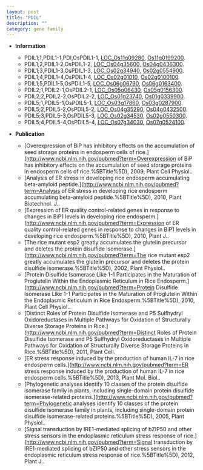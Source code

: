 ```yaml
---
layout: post
title: "PDIL"
description: ""
category: gene family
---
```


* **Information**  
    + PDIL1;1,PDIL1-1,PDI,OsPDIL1-1, [LOC_Os11g09280](http://rice.uga.edu/cgi-bin/ORF_infopage.cgi?orf=LOC_Os11g09280), [Os11g0199200](https://rapdb.dna.affrc.go.jp/locus/?name=Os11g0199200).
    + PDIL1;2,PDIL1-2,OsPDIL1-2, [LOC_Os04g35600](http://rice.uga.edu/cgi-bin/ORF_infopage.cgi?orf=LOC_Os04g35600), [Os04g0436300](https://rapdb.dna.affrc.go.jp/locus/?name=Os04g0436300).
    + PDIL1;3,PDIL1-3,OsPDIL1-3, [LOC_Os02g34940](http://rice.uga.edu/cgi-bin/ORF_infopage.cgi?orf=LOC_Os02g34940), [Os02g0554900](https://rapdb.dna.affrc.go.jp/locus/?name=Os02g0554900).
    + PDIL1;4,PDIL1-4,OsPDIL1-4, [LOC_Os02g01010](http://rice.uga.edu/cgi-bin/ORF_infopage.cgi?orf=LOC_Os02g01010), [Os02g0100100](https://rapdb.dna.affrc.go.jp/locus/?name=Os02g0100100).
    + PDIL1;5,PDIL1-5,OsPDIL1-5, [LOC_Os06g06790](http://rice.uga.edu/cgi-bin/ORF_infopage.cgi?orf=LOC_Os06g06790), [Os06g0163400](https://rapdb.dna.affrc.go.jp/locus/?name=Os06g0163400).
    + PDIL2;1,PDIL2-1,OsPDIL2-1, [LOC_Os05g06430](http://rice.uga.edu/cgi-bin/ORF_infopage.cgi?orf=LOC_Os05g06430), [Os05g0156300](https://rapdb.dna.affrc.go.jp/locus/?name=Os05g0156300).
    + PDIL2;2,PDIL2-2,OsPDIL2-2, [LOC_Os01g23740](http://rice.uga.edu/cgi-bin/ORF_infopage.cgi?orf=LOC_Os01g23740), [Os01g0339900](https://rapdb.dna.affrc.go.jp/locus/?name=Os01g0339900).
    + PDIL5;1,PDIL5-1,OsPDIL5-1, [LOC_Os03g17860](http://rice.uga.edu/cgi-bin/ORF_infopage.cgi?orf=LOC_Os03g17860), [Os03g0287900](https://rapdb.dna.affrc.go.jp/locus/?name=Os03g0287900).
    + PDIL5;2,PDIL5-2,OsPDIL5-2, [LOC_Os04g35290](http://rice.uga.edu/cgi-bin/ORF_infopage.cgi?orf=LOC_Os04g35290), [Os04g0432500](https://rapdb.dna.affrc.go.jp/locus/?name=Os04g0432500).
    + PDIL5;3,PDIL5-3,OsPDIL5-3, [LOC_Os02g34530](http://rice.uga.edu/cgi-bin/ORF_infopage.cgi?orf=LOC_Os02g34530), [Os02g0550300](https://rapdb.dna.affrc.go.jp/locus/?name=Os02g0550300).
    + PDIL5;4,PDIL5-4,OsPDIL5-4, [LOC_Os07g34030](http://rice.uga.edu/cgi-bin/ORF_infopage.cgi?orf=LOC_Os07g34030), [Os07g0524100](https://rapdb.dna.affrc.go.jp/locus/?name=Os07g0524100).

* **Publication**  
    + [Overexpression of BiP has inhibitory effects on the accumulation of seed storage  proteins in endosperm cells of rice.](http://www.ncbi.nlm.nih.gov/pubmed?term=Overexpression of BiP has inhibitory effects on the accumulation of seed storage  proteins in endosperm cells of rice.%5BTitle%5D), 2009, Plant Cell Physiol..
    + [Analysis of ER stress in developing rice endosperm accumulating beta-amyloid peptide.](http://www.ncbi.nlm.nih.gov/pubmed?term=Analysis of ER stress in developing rice endosperm accumulating beta-amyloid peptide.%5BTitle%5D), 2010, Plant Biotechnol. J..
    + [Expression of ER quality control-related genes in response to changes in BiP1 levels in developing rice endosperm.](http://www.ncbi.nlm.nih.gov/pubmed?term=Expression of ER quality control-related genes in response to changes in BiP1 levels in developing rice endosperm.%5BTitle%5D), 2010, Plant J..
    + [The rice mutant esp2 greatly accumulates the glutelin precursor and deletes the protein disulfide isomerase.](http://www.ncbi.nlm.nih.gov/pubmed?term=The rice mutant esp2 greatly accumulates the glutelin precursor and deletes the protein disulfide isomerase.%5BTitle%5D), 2002, Plant Physiol..
    + [Protein Disulfide Isomerase Like 1-1 Participates in the Maturation of Proglutelin Within the Endoplasmic Reticulum in Rice Endosperm.](http://www.ncbi.nlm.nih.gov/pubmed?term=Protein Disulfide Isomerase Like 1-1 Participates in the Maturation of Proglutelin Within the Endoplasmic Reticulum in Rice Endosperm.%5BTitle%5D), 2010, Plant Cell Physiol..
    + [Distinct Roles of Protein Disulfide Isomerase and P5 Sulfhydryl Oxidoreductases in Multiple Pathways for Oxidation of Structurally Diverse Storage Proteins in Rice.](http://www.ncbi.nlm.nih.gov/pubmed?term=Distinct Roles of Protein Disulfide Isomerase and P5 Sulfhydryl Oxidoreductases in Multiple Pathways for Oxidation of Structurally Diverse Storage Proteins in Rice.%5BTitle%5D), 2011, Plant Cell.
    + [ER stress response induced by the production of human IL-7 in rice endosperm cells.](http://www.ncbi.nlm.nih.gov/pubmed?term=ER stress response induced by the production of human IL-7 in rice endosperm cells.%5BTitle%5D), 2013, Plant Mol. Biol..
    + [Phylogenetic analyses identify 10 classes of the protein disulfide isomerase family in plants, including single-domain protein disulfide isomerase-related proteins.](http://www.ncbi.nlm.nih.gov/pubmed?term=Phylogenetic analyses identify 10 classes of the protein disulfide isomerase family in plants, including single-domain protein disulfide isomerase-related proteins.%5BTitle%5D), 2005, Plant Physiol..
    + [Signal transduction by IRE1-mediated splicing of bZIP50 and other stress sensors in the endoplasmic reticulum stress response of rice.](http://www.ncbi.nlm.nih.gov/pubmed?term=Signal transduction by IRE1-mediated splicing of bZIP50 and other stress sensors in the endoplasmic reticulum stress response of rice.%5BTitle%5D), 2012, Plant J..


